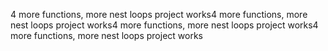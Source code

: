 4 more functions, more nest loops project works4 more functions, more nest loops project works4 more functions, more nest loops project works4 more functions, more nest loops project works
